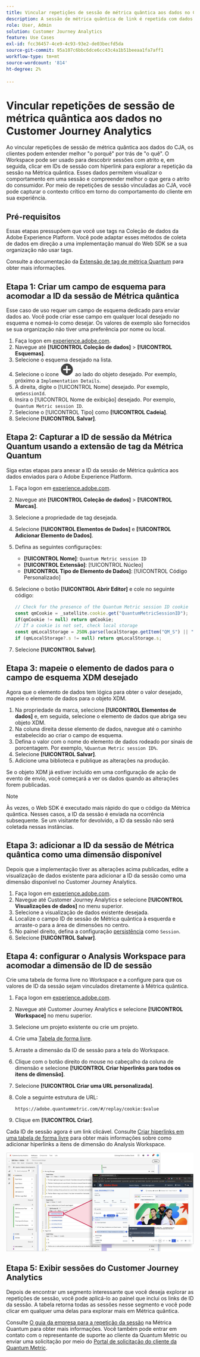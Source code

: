 ```yaml
---
title: Vincular repetições de sessão de métrica quântica aos dados no Customer Journey Analytics
description: A sessão de métrica quântica de link é repetida com dados do CJA para entender melhor "o porquê" por trás de "o quê".
role: User, Admin
solution: Customer Journey Analytics
feature: Use Cases
exl-id: fcc36457-4ce9-4c93-93e2-de03becfd5da
source-git-commit: 95a107c6bbc6dce6cc43c4a1b51beeaa1fa7aff1
workflow-type: tm+mt
source-wordcount: '814'
ht-degree: 2%

---
```


# Vincular repetições de sessão de métrica quântica aos dados no Customer Journey Analytics

Ao vincular repetições de sessão de métrica quântica aos dados do CJA, os clientes podem entender melhor &quot;o porquê&quot; por trás de &quot;o quê&quot;.  O Workspace pode ser usado para descobrir sessões com atrito e, em seguida, clicar em IDs de sessão com hiperlink para explorar a repetição da sessão na Métrica quântica.  Esses dados permitem visualizar o comportamento em uma sessão e compreender melhor o que gera o atrito do consumidor.  Por meio de repetições de sessão vinculadas ao CJA, você pode capturar o contexto crítico em torno do comportamento do cliente em sua experiência.

## Pré-requisitos

Essas etapas pressupõem que você use tags na Coleção de dados da Adobe Experience Platform. Você pode adaptar esses métodos de coleta de dados em direção a uma implementação manual do Web SDK se a sua organização não usar tags.

Consulte a documentação da [Extensão de tag de métrica Quantum](https://experienceleague.adobe.com/pt-br/docs/experience-platform/destinations/catalog/analytics/quantum-metric) para obter mais informações.

## Etapa 1: Criar um campo de esquema para acomodar a ID da sessão de Métrica quântica

Esse caso de uso requer um campo de esquema dedicado para enviar dados ao. Você pode criar esse campo em qualquer local desejado no esquema e nomeá-lo como desejar. Os valores de exemplo são fornecidos se sua organização não tiver uma preferência por nome ou local.

1. Faça logon em [experience.adobe.com](https://experience.adobe.com).
1. Navegue até **[!UICONTROL Coleção de dados]** > **[!UICONTROL Esquemas]**.
1. Selecione o esquema desejado na lista.
1. Selecione o ícone ![Adicionar campo](/help/assets/icons/AddCircle.svg) ao lado do objeto desejado. Por exemplo, próximo a `Implementation Details`.
1. À direita, digite o [!UICONTROL Nome] desejado. Por exemplo, `qmSessionId`.
1. Insira o [!UICONTROL Nome de exibição] desejado. Por exemplo, `Quantum Metric session ID`.
1. Selecione o [!UICONTROL Tipo] como **[!UICONTROL Cadeia]**.
1. Selecione **[!UICONTROL Salvar]**.

## Etapa 2: Capturar a ID de sessão da Métrica Quantum usando a extensão de tag da Métrica Quantum

Siga estas etapas para anexar a ID da sessão de Métrica quântica aos dados enviados para o Adobe Experience Platform.

1. Faça logon em [experience.adobe.com](https://experience.adobe.com).
1. Navegue até **[!UICONTROL Coleção de dados]** > **[!UICONTROL Marcas]**.
1. Selecione a propriedade de tag desejada.
1. Selecione **[!UICONTROL Elementos de Dados]** e **[!UICONTROL Adicionar Elemento de Dados]**.
1. Defina as seguintes configurações:
   * **[!UICONTROL Nome]**: `Quantum Metric session ID`
   * **[!UICONTROL Extensão]**: [!UICONTROL Núcleo]
   * **[!UICONTROL Tipo de Elemento de Dados]**: [!UICONTROL Código Personalizado]
1. Selecione o botão **[!UICONTROL Abrir Editor]** e cole no seguinte código:

   ```js
   // Check for the presence of the Quantum Metric session ID cookie
   const qmCookie = _satellite.cookie.get("QuantumMetricSessionID");
   if(qmCookie != null) return qmCookie;
   // If a cookie is not set, check local storage
   const qmLocalStorage = JSON.parse(localStorage.getItem("QM_S") || "{}");
   if (qmLocalStorage?.s != null) return qmLocalStorage.s;
   ```

1. Selecione **[!UICONTROL Salvar]**.

## Etapa 3: mapeie o elemento de dados para o campo de esquema XDM desejado

Agora que o elemento de dados tem lógica para obter o valor desejado, mapeie o elemento de dados para o objeto XDM.

1. Na propriedade da marca, selecione **[!UICONTROL Elementos de dados]** e, em seguida, selecione o elemento de dados que abriga seu objeto XDM.
1. Na coluna direita desse elemento de dados, navegue até o caminho estabelecido ao criar o campo de esquema.
1. Defina o valor com o nome do elemento de dados rodeado por sinais de porcentagem. Por exemplo, `%Quantum Metric session ID%`.
1. Selecione **[!UICONTROL Salvar]**.
1. Adicione uma biblioteca e publique as alterações na produção.

Se o objeto XDM já estiver incluído em uma configuração de ação de evento de envio, você começará a ver os dados quando as alterações forem publicadas.

>[!NOTE]
>
>Às vezes, o Web SDK é executado mais rápido do que o código da Métrica quântica. Nesses casos, a ID da sessão é enviada na ocorrência subsequente. Se um visitante for devolvido, a ID da sessão não será coletada nessas instâncias.

## Etapa 3: adicionar a ID da sessão de Métrica quântica como uma dimensão disponível

Depois que a implementação tiver as alterações acima publicadas, edite a visualização de dados existente para adicionar a ID da sessão como uma dimensão disponível no Customer Journey Analytics.

1. Faça logon em [experience.adobe.com](https://experience.adobe.com).
1. Navegue até Customer Journey Analytics e selecione **[!UICONTROL Visualizações de dados]** no menu superior.
1. Selecione a visualização de dados existente desejada.
1. Localize o campo ID de sessão de Métrica quântica à esquerda e arraste-o para a área de dimensões no centro.
1. No painel direito, defina a configuração [persistência](/help/data-views/component-settings/persistence.md) como `Session`.
1. Selecione **[!UICONTROL Salvar]**.

## Etapa 4: configurar o Analysis Workspace para acomodar a dimensão de ID de sessão

Crie uma tabela de forma livre no Workspace e a configure para que os valores de ID da sessão sejam vinculados diretamente à Métrica quântica.

1. Faça logon em [experience.adobe.com](https://experience.adobe.com).
1. Navegue até Customer Journey Analytics e selecione **[!UICONTROL Workspace]** no menu superior.
1. Selecione um projeto existente ou crie um projeto.
1. Crie uma [Tabela de forma livre](/help/analysis-workspace/visualizations/freeform-table/freeform-table.md).
1. Arraste a dimensão da ID de sessão para a tela do Workspace.
1. Clique com o botão direito do mouse no cabeçalho da coluna de dimensão e selecione **[!UICONTROL Criar hiperlinks para todos os itens de dimensão]**.
1. Selecione **[!UICONTROL Criar uma URL personalizada]**.
1. Cole a seguinte estrutura de URL:

   ```
   https://adobe.quantummetric.com/#/replay/cookie:$value
   ```

1. Clique em **[!UICONTROL Criar]**.

Cada ID de sessão agora é um link clicável. Consulte [Criar hiperlinks em uma tabela de forma livre](/help/analysis-workspace/visualizations/freeform-table/freeform-table-hyperlinks.md) para obter mais informações sobre como adicionar hiperlinks a itens de dimensão do Analysis Workspace.

![Repetição de sessão](assets/session-replay.png)

## Etapa 5: Exibir sessões do Customer Journey Analytics

Depois de encontrar um segmento interessante que você deseja explorar as repetições de sessão, você pode aplicá-lo ao painel que inclui os links de ID da sessão. A tabela retorna todas as sessões nesse segmento e você pode clicar em qualquer uma delas para explorar mais em Métrica quântica.

Consulte [O guia da empresa para a repetição da sessão](https://www.quantummetric.com/resources/ebook/the-enterprise-guide-to-session-replay) na Métrica Quantum para obter mais informações. Você também pode entrar em contato com o representante de suporte ao cliente da Quantum Metric ou enviar uma solicitação por meio do [Portal de solicitação do cliente da Quantum Metric](https://community.quantummetric.com/s/public-support-page).
